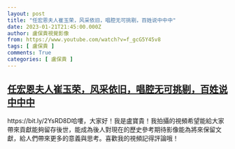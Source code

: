 ```yaml
---
layout: post
title: "任宏恩夫人崔玉荣，风采依旧，唱腔无可挑剔，百姓说中中中"
date: 2023-01-21T21:45:00.000Z
author: 盧保貴視覺影像
from: https://www.youtube.com/watch?v=f_gcG5Y45v8
tags: [ 盧保貴 ]
comments: True
categories: [ 盧保貴 ]
---
```

<!--1674337500000-->
[任宏恩夫人崔玉荣，风采依旧，唱腔无可挑剔，百姓说中中中](https://www.youtube.com/watch?v=f_gcG5Y45v8)
------

<div>
https://bit.ly/2YsRD8D哈嘍，大家好！我是盧寶貴！我拍攝的視頻希望能給大家帶來貢獻能夠留存後世，能成為後人對現在的歷史參考期待影像能為將來保留文獻，給人們帶來更多的意義與思考。喜歡我的視頻記得評論哦！
</div>
